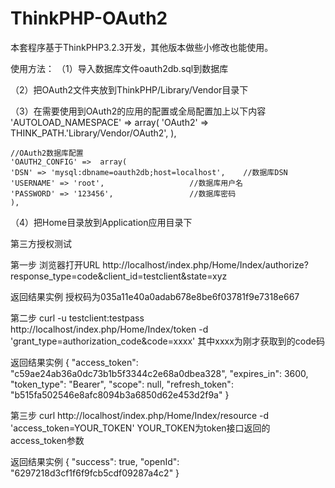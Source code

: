 ﻿# ThinkPHP-OAuth2
本套程序基于ThinkPHP3.2.3开发，其他版本做些小修改也能使用。

使用方法：
（1）导入数据库文件oauth2db.sql到数据库

（2）把OAuth2文件夹放到ThinkPHP/Library/Vendor目录下

（3）在需要使用到OAuth2的应用的配置或全局配置加上以下内容
    'AUTOLOAD_NAMESPACE' => array(
    	'OAuth2' => THINK_PATH.'Library/Vendor/OAuth2',
    ),

    //OAuth2数据库配置
    'OAUTH2_CONFIG' =>  array(
	'DSN' => 'mysql:dbname=oauth2db;host=localhost',	//数据库DSN
	'USERNAME' => 'root',					//数据库用户名
	'PASSWORD' => '123456',					//数据库密码
    ),

（4）把Home目录放到Application应用目录下


第三方授权测试

第一步
浏览器打开URL
http://localhost/index.php/Home/Index/authorize?response_type=code&client_id=testclient&state=xyz

返回结果实例
授权码为035a11e40a0adab678e8be6f03781f9e7318e667


第二步
curl -u testclient:testpass http://localhost/index.php/Home/Index/token -d 'grant_type=authorization_code&code=xxxx'
其中xxxx为刚才获取到的code码

返回结果实例
{
  "access_token": "c59ae24ab36a0dc73b1b5f3344c2e68a0dbea328",
  "expires_in": 3600,
  "token_type": "Bearer",
  "scope": null,
  "refresh_token": "b515fa502546e8afc8094b3a6850d62e453d2f9a"
}


第三步
curl http://localhost/index.php/Home/Index/resource -d 'access_token=YOUR_TOKEN'
YOUR_TOKEN为token接口返回的access_token参数

返回结果实例
{
  "success": true,
  "openId": "6297218d3cf1f6f9fcb5cdf09287a4c2"
}

